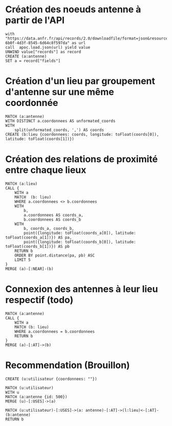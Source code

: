 # Création des noeuds antenne à partir de l'API
```
with "https://data.anfr.fr/api/records/2.0/downloadfile/format=json&resource_id=88ef0887-6b0f-4d3f-8545-6d64c8f597da" as url
call  apoc.load.json(url) yield value
UNWIND value["records"] as record
CREATE (a:antenne)
SET a = record["fields"]
```

# Création d'un lieu par groupement d'antenne sur une même coordonnée
```
MATCH (a:antenne)
WITH DISTINCT a.coordonnees AS unformated_coords
WITH
    split(unformated_coords, ',') AS coords
CREATE (b:lieu {coordonnees: coords, longitude: toFloat(coords[0]), latitude: toFloat(coords[1])})
```

# Création des relations de proximité entre chaque lieux
```
MATCH (a:lieu)
CALL {
    WITH a
    MATCH  (b: lieu)
    WHERE a.coordonnees <> b.coordonnees
    WITH
        b,
        a.coordonnees AS coords_a,
        b.coordonnees AS coords_b
    WITH
        b, coords_a, coords_b,
        point({longitude: toFloat(coords_a[0]), latitude: toFloat(coords_a[1])}) AS pa,
        point({longitude: toFloat(coords_b[0]), latitude: toFloat(coords_b[1])}) AS pb
    RETURN b
    ORDER BY point.distance(pa, pb) ASC
    LIMIT 5
}
MERGE (a)-[:NEAR]-(b)
```

# Connexion des antennes à leur lieu respectif (todo)
```
MATCH (a:antenne)
CALL {
    WITH a
    MATCH (b: lieu)
    WHERE a.coordonnees = b.coordonnees
    RETURN b
}
MERGE (a)-[:AT]->(b)
```

# Recommendation (Brouillon)
```
CREATE (u:utilisateur {coordonnees: ""})

MATCH (u:utilisateur)
WITH u
MATCH (a:antenne {id: 500})
MERGE (u)-[:USES]->(a)

MATCH (u:utilisateur)-[:USES]->(a: antenne)-[:AT]->(l:lieu)<-[:AT]-(b:antenne)
RETURN b

```
